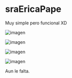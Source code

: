 # sraEricaPape
Muy simple pero funcional XD

![imagen](https://user-images.githubusercontent.com/37051136/132805730-21f0ea85-0db5-4df3-97d4-77799c5fffe3.png)


![imagen](https://user-images.githubusercontent.com/37051136/132805751-009dc765-daed-469f-8331-8ed95dfec5bb.png)


![imagen](https://user-images.githubusercontent.com/37051136/132805783-492f5c32-1a68-414b-9553-938770ca437c.png)


![imagen](https://user-images.githubusercontent.com/37051136/132805801-5de7c260-3baf-46c9-a1bc-adb1598a94f6.png)

Aun le falta.
